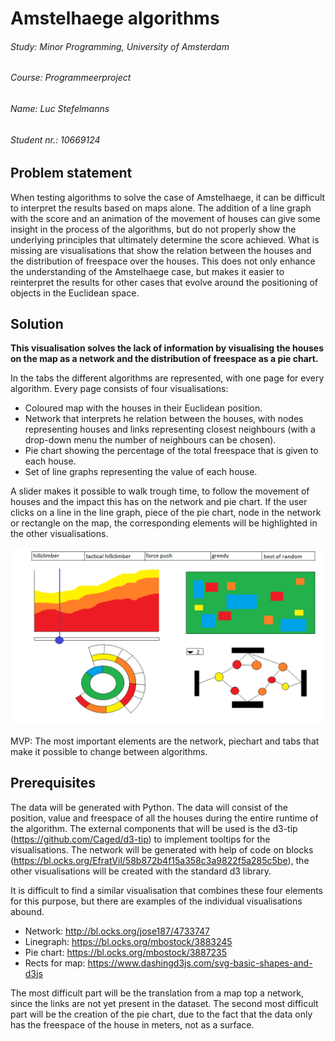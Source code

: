 # Amstelhaege algorithms

###### Study:       Minor Programming, University of Amsterdam
###### Course:      Programmeerproject
###### Name:        Luc Stefelmanns
###### Student nr.: 10669124

## Problem statement

When testing algorithms to solve the case of Amstelhaege, it can be difficult to interpret the results based on maps alone. The addition of a line graph with the score and an animation of the movement of houses can give some insight in the process of the algorithms, but do not properly show the underlying principles that ultimately determine the score achieved. What is missing are visualisations that show the relation between the houses and the distribution of freespace over the houses. This does not only enhance the understanding of the Amstelhaege case, but makes it easier to reinterpret the results for other cases that evolve around the positioning of objects in the Euclidean space.


## Solution

**This visualisation solves the lack of information by visualising the houses on the map as a network and the distribution of freespace as a pie chart.**

In the tabs the different algorithms are represented, with one page for every algorithm. Every page consists of four visualisations:

* Coloured map with the houses in their Euclidean position.
* Network that interprets he relation between the houses, with nodes representing houses and links representing closest neighbours (with a drop-down menu the number of neighbours can be chosen).
* Pie chart showing the percentage of the total freespace that is given to each house.
* Set of line graphs representing the value of each house.

A slider makes it possible to walk trough time, to follow the movement of houses and the impact this has on the network and pie chart. If the user clicks on a line in the line graph, piece of the pie chart, node in the network or rectangle on the map, the corresponding elements will be highlighted in the other visualisations.

![](doc/sketch_3.png)

MVP: The most important elements are the network, piechart and tabs that make it possible to change between algorithms.


## Prerequisites

The data will be generated with Python. The data will consist of the position, value and freespace of all the houses during the entire runtime of the algorithm. The external components that will be used is the d3-tip (https://github.com/Caged/d3-tip) to implement tooltips for the visualisations. The network will be generated with help of code on blocks (https://bl.ocks.org/EfratVil/58b872b4f15a358c3a9822f5a285c5be), the other visualisations will be created with the standard d3 library.

It is difficult to find a similar visualisation that combines these four elements for this purpose, but there are examples of the individual visualisations abound.

* Network: http://bl.ocks.org/jose187/4733747
* Linegraph: https://bl.ocks.org/mbostock/3883245
* Pie  chart: https://bl.ocks.org/mbostock/3887235
* Rects for map: https://www.dashingd3js.com/svg-basic-shapes-and-d3js

The most difficult part will be the translation from a map top a network, since the links are not yet present in the dataset. The second most difficult part will be the creation of the pie chart, due to the fact that the data only has the freespace of the house in meters, not as a surface.
